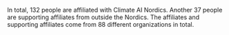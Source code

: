 In total, 132 people are affiliated with Climate AI Nordics. Another 37 people are supporting affiliates from outside the Nordics. The affiliates and supporting affiliates come from 88 different organizations in total.
